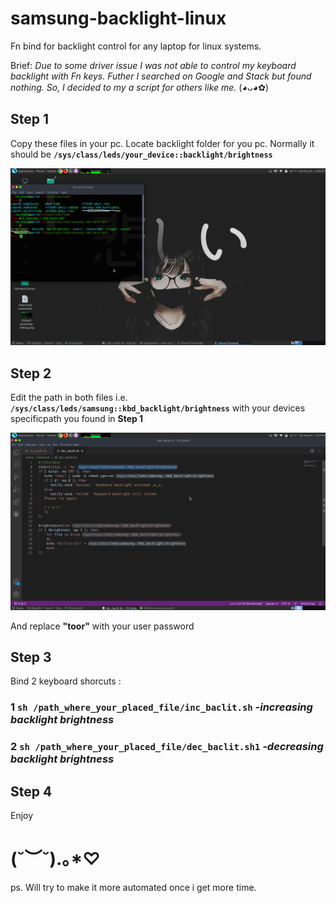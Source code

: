 # samsung-backlight-linux
Fn bind for backlight control for any laptop for linux systems.

Brief: 
     _Due to some driver issue I was not able to control my keyboard backlight with Fn keys. Futher I searched on Google and Stack but found nothing. So, I decided to my a script for others like me._ (◕ᴗ◕✿)
  
## Step 1
Copy these files in your pc.
Locate backlight folder for you pc.
Normally it should be **`/sys/class/leds/your_device::backlight/brightness`**

<img src="./Driver-folder.png" width="800"> 

## Step 2
Edit the path in both files i.e. **`/sys/class/leds/samsung::kbd_backlight/brightness`**
with your devices specificpath you found in **Step 1**

<img src="./Script_file.png" width="800"> 

And replace **"toor"** with your user password 

## Step 3
Bind 2 keyboard shorcuts :
### 1 **`sh /path_where_your_placed_file/inc_baclit.sh`**   _-increasing backlight brightness_
### 2 **`sh /path_where_your_placed_file/dec_baclit.sh1`**   _-decreasing backlight brightness_

## Step 4 
Enjoy

# (˘︶˘).｡*♡

ps. Will try to make it more automated once i get more time.
